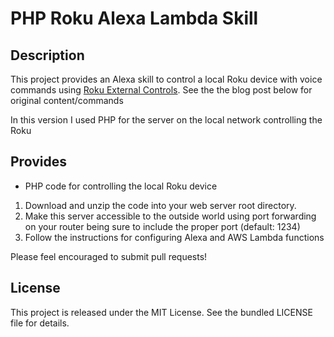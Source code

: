 PHP Roku Alexa Lambda Skill
====================
## Description

This project provides an Alexa skill to control a local Roku device with voice commands using <a href="https://sdkdocs.roku.com/display/sdkdoc/External+Control+Guide">Roku External Controls</a>.  See the the blog post below for original content/commands

In this version I used PHP for the server on the local network controlling the Roku

## Provides

  * PHP code for controlling the local Roku device

1. Download and unzip the code into your web server root directory.
2. Make this server accessible to the outside world using port forwarding on your router being sure to include the proper port (default: 1234)
3. Follow the instructions for configuring Alexa and AWS Lambda functions

Please feel encouraged to submit pull requests!

## License

This project is released under the MIT License. See the bundled LICENSE file for
details.
